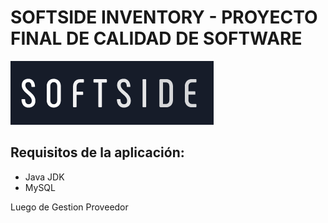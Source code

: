 # SOFTSIDE INVENTORY - PROYECTO FINAL DE CALIDAD DE SOFTWARE

![alt tag](LogoSoftside.png)

## Requisitos de la aplicación:
 - Java JDK 
 - MySQL 

Luego de Gestion Proveedor 